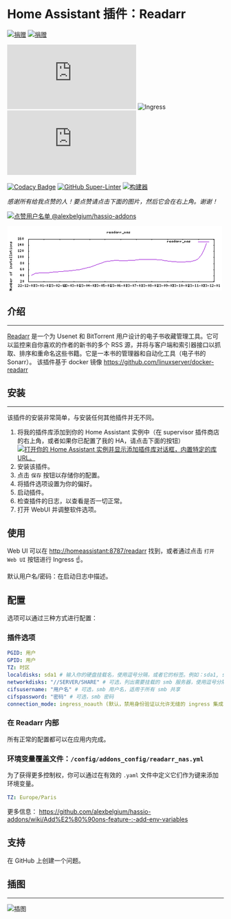# Home Assistant 插件：Readarr

[![捐赠][donation-badge]](https://www.buymeacoffee.com/alexbelgium)
[![捐赠][paypal-badge]](https://www.paypal.com/donate/?hosted_button_id=DZFULJZTP3UQA)

![版本](https://img.shields.io/badge/dynamic/json?label=版本&query=%24.version&url=https%3A%2F%2Fraw.githubusercontent.com%2Falexbelgium%2Fhassio-addons%2Fmaster%2Freadarr%2Fconfig.json)
![Ingress](https://img.shields.io/badge/dynamic/json?label=Ingress&query=%24.ingress&url=https%3A%2F%2Fraw.githubusercontent.com%2Falexbelgium%2Fhassio-addons%2Fmaster%2Freadarr%2Fconfig.json)
![架构](https://img.shields.io/badge/dynamic/json?color=success&label=架构&query=%24.arch&url=https%3A%2F%2Fraw.githubusercontent.com%2Falexbelgium%2Fhassio-addons%2Fmaster%2Freadarr%2Fconfig.json)

[![Codacy Badge](https://app.codacy.com/project/badge/Grade/9c6cf10bdbba45ecb202d7f579b5be0e)](https://www.codacy.com/gh/alexbelgium/hassio-addons/dashboard?utm_source=github.com&utm_medium=referral&utm_content=alexbelgium/hassio-addons&utm_campaign=Badge_Grade)
[![GitHub Super-Linter](https://img.shields.io/github/actions/workflow/status/alexbelgium/hassio-addons/weekly-supelinter.yaml?label=代码%20检查)](https://github.com/alexbelgium/hassio-addons/actions/workflows/weekly-supelinter.yaml)
[![构建器](https://img.shields.io/github/actions/workflow/status/alexbelgium/hassio-addons/onpush_builder.yaml?label=构建器)](https://github.com/alexbelgium/hassio-addons/actions/workflows/onpush_builder.yaml)

[donation-badge]: https://img.shields.io/badge/请%20给我%20一杯%20咖啡%20(没有%20paypal)-%23d32f2f?logo=buy-me-a-coffee&style=flat&logoColor=white
[paypal-badge]: https://img.shields.io/badge/请%20给我%20一杯%20咖啡%20使用%20Paypal-0070BA?logo=paypal&style=flat&logoColor=white

_感谢所有给我点赞的人！要点赞请点击下面的图片，然后它会在右上角。谢谢！_

[![点赞用户名单 @alexbelgium/hassio-addons](https://raw.githubusercontent.com/alexbelgium/hassio-addons/master/.github/stars2.svg)](https://github.com/alexbelgium/hassio-addons/stargazers)

![下载演变](https://raw.githubusercontent.com/alexbelgium/hassio-addons/master/readarr/stats.png)

## 介绍

---

[Readarr](https://github.com/Readarr/Readarr) 是一个为 Usenet 和 BitTorrent 用户设计的电子书收藏管理工具。它可以监控来自你喜欢的作者的新书的多个 RSS 源，并将与客户端和索引器接口以抓取、排序和重命名这些书籍。它是一本书的管理器和自动化工具（电子书的 Sonarr）。
该插件基于 docker 镜像 https://github.com/linuxserver/docker-readarr

## 安装

---

该插件的安装非常简单，与安装任何其他插件并无不同。

1. 将我的插件库添加到你的 Home Assistant 实例中（在 supervisor 插件商店的右上角，或者如果你已配置了我的 HA，请点击下面的按钮）
   [![打开你的 Home Assistant 实例并显示添加插件库对话框，内置特定的库 URL。](https://my.home-assistant.io/badges/supervisor_add_addon_repository.svg)](https://my.home-assistant.io/redirect/supervisor_add_addon_repository/?repository_url=https%3A%2F%2Fgithub.com%2Falexbelgium%2Fhassio-addons)
2. 安装该插件。
3. 点击 `保存` 按钮以存储你的配置。
4. 将插件选项设置为你的偏好。
5. 启动插件。
6. 检查插件的日志，以查看是否一切正常。
7. 打开 WebUI 并调整软件选项。

## 使用

Web UI 可以在 <http://homeassistant:8787/readarr> 找到，或者通过点击 `打开 Web UI` 按钮进行 Ingress ☝️。

默认用户名/密码：在启动日志中描述。

## 配置

选项可以通过三种方式进行配置：

### 插件选项

```yaml
PGID: 用户
GPID: 用户
TZ: 时区
localdisks: sda1 # 输入你的硬盘挂载名，使用逗号分隔，或者它的标签。例如：sda1, sdb1, MYNAS...
networkdisks: "//SERVER/SHARE" # 可选，列出需要挂载的 smb 服务器，使用逗号分隔
cifsusername: "用户名" # 可选，smb 用户名，适用于所有 smb 共享
cifspassword: "密码" # 可选，smb 密码
connection_mode: ingress_noauth (默认，禁用身份验证以允许无缝的 ingress 集成)，noingress_auth (禁用 ingress 以允许更简单的外部 URL，启用身份验证)，ingress_auth (同时启用 ingress 和身份验证)
```

### 在 Readarr 内部

所有正常的配置都可以在应用内完成。

### 环境变量覆盖文件：`/config/addons_config/readarr_nas.yml`

为了获得更多控制权，你可以通过在有效的 `.yaml` 文件中定义它们作为键来添加环境变量。

```yaml
TZ: Europe/Paris
```

更多信息： https://github.com/alexbelgium/hassio-addons/wiki/Add%E2%80%90ons-feature-:-add-env-variables

## 支持

在 GitHub 上创建一个问题。

## 插图

---

![插图](https://readarr.com/img/slider/artistdetails.png)

[库]: https://github.com/alexbelgium/hassio-addons